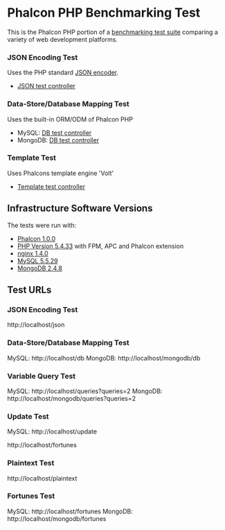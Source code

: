 # Phalcon PHP Benchmarking Test

This is the Phalcon PHP portion of a [benchmarking test suite](../) comparing a variety of web development platforms.

### JSON Encoding Test
Uses the PHP standard [JSON encoder](http://www.php.net/manual/en/function.json-encode.php).

* [JSON test controller](app/controllers/BenchController.php)


### Data-Store/Database Mapping Test
Uses the built-in ORM/ODM of Phalcon PHP

* MySQL: [DB test controller](app/controllers/BenchController.php)
* MongoDB: [DB test controller](app/controllers/MongobenchController.php)

### Template Test
Uses Phalcons template engine 'Volt'

* [Template test controller](app/controllers/BenchController.php)


## Infrastructure Software Versions
The tests were run with:

* [Phalcon 1.0.0](http://phalconphp.com/)
* [PHP Version 5.4.33](http://www.php.net/) with FPM, APC and Phalcon extension
* [nginx 1.4.0](http://nginx.org/)
* [MySQL 5.5.29](https://dev.mysql.com/)
* [MongoDB 2.4.8](https://mongodb.org/)

## Test URLs
### JSON Encoding Test

http://localhost/json

### Data-Store/Database Mapping Test

MySQL: http://localhost/db
MongoDB: http://localhost/mongodb/db

### Variable Query Test
    
MySQL: http://localhost/queries?queries=2
MongoDB: http://localhost/mongodb/queries?queries=2

### Update Test
    
MySQL: http://localhost/update

http://localhost/fortunes

### Plaintext Test

http://localhost/plaintext

### Fortunes Test
    
MySQL: http://localhost/fortunes
MongoDB: http://localhost/mongodb/fortunes
